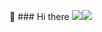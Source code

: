👋 ### Hi there 
<img src="https://img.shields.io/badge/Java-9999FF?style=flat-squar&logo-Java&logoColor=white"/><img src="https://img.shields.io/badge/Python-3776AB?style=flat-squar&logo-Python&logoColor=black"/>
<!--
**Leafxi/Leafxi** is a ✨ _special_ ✨ repository because its `README.md` (this file) appears on your GitHub profile.

Here are some ideas to get you started:

- 🔭 I’m currently working on ...
- 🌱 I’m currently learning ...
- 👯 I’m looking to collaborate on ...
- 🤔 I’m looking for help with ...
- 💬 Ask me about ...
- 📫 How to reach me: ...
- 😄 Pronouns: ...
- ⚡ Fun fact: ...
-->
